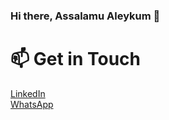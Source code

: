 <!--
- 🔭 I’m currently working on ...
- 🌱 I’m currently learning ...
- 👯 I’m looking to collaborate on ...
- 🤔 I’m looking for help with ...
- 💬 Ask me about ...
- 📫 How to reach me: ...
- 😄 Pronouns: ...
- ⚡ Fun fact: ...
-->

### Hi there, Assalamu Aleykum 👋

# 📫 Get in Touch
<a href="https://www.linkedin.com/in/azzamdaaboul/" taget="_blank">LinkedIn</a>  
<a href="https://wa.me/32488722412" taget="_blank">WhatsApp</a>
